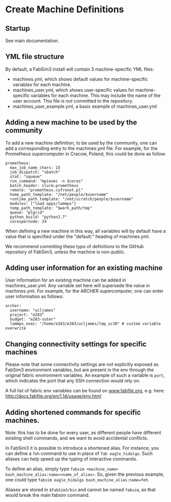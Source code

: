 # Create Machine Definitions

## Startup

See main documentation.

## YML file structure

By default, a FabSim3 install will contain 3 machine-specific YML files:
- machines.yml, which shows default values for machine-specific variables for each machine.
- machines_user.yml, which shows user-specific values for machine-specific variables for each machine. This may include the name of the user account. This file is *not* committed to the repository.
- machines_user_example.yml, a basic example of machines_user.yml

## Adding a new machine to be used by the community

To add a new machine definition, to be used by the community, one can add a corresponding entry to the machines.yml file. For example, for the Prometheus supercomputer in Cracow, Poland, this could be done as follow:

```
prometheus:
  max_job_name_chars: 15
  job_dispatch: "sbatch"
  stat: "squeue"
  run_command: "mpiexec -n $cores"
  batch_header: slurm-prometheus
  remote: "prometheus.cyfronet.pl"
  home_path_template: "/net/people/$username"
  runtime_path_template: "/net/scratch/people/$username"
  modules: ["load apps/lammps"]
  temp_path_template: "$work_path/tmp"
  queue: "plgrid"
  python_build: "python2.7"
  corespernode: 24
```

When defining a new machine in this way, all variables will by default have a value that is specified under the "default:" heading of machines.yml.

We recommend commiting these typo of definitions to the GitHub repository of FabSim3, unless the machine is non-public.

## Adding user information for an existing machine

User information for an existing machine can be added in machines_user.yml. Any variable set here will supersede the value in machines.yml. For example, for the ARCHER supercomputer, one can enter user information as follows:

```
archer:
  username: "ucljames"
  project: "e283"
  budget: "e283-suter"
  lammps_exec: "/home/e283/e283/ucljames/lmp_xc30" # custom variable overwrite
```

## Changing connectivity settings for specific machines

Please note that some connectivity settings are not explicitly exposed as FabSim3 environment variables, but are present in the env through the original fabric environment variables. An example of such a variable is `port`, which indicates the port that any SSH connection would rely on.

A full list of fabric env variables can be found on www.fabfile.org, e.g. here: http://docs.fabfile.org/en/1.14/usage/env.html

## Adding shortened commands for specific machines.

Note: this has to be done for every user, as different people have different existing shell commands, and we want to avoid accidental conflicts.

In FabSim3 it is possible to introduce a shortened alias. For instance, you can define a `feh` command to use in place of `fab eagle_hidalgo`. Such aliases can help speed up the typing of interactive commands.

To define an alias, simply type `fabsim <machine_name> bash_machine_alias:name=<name_of_alias>`. So, given the previous example, one could type `fabsim eagle_hidalgo bash_machine_alias:name=feh`.

Aliases are stored in `$FabSim3/bin` and cannot be named `fabsim`, as that would break the main fabsim command.
